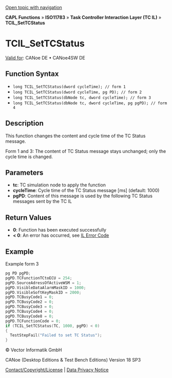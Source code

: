 [Open topic with navigation](../../../../../../CANoeDEFamily.htm#Topics/CAPLFunctions/ISO11783/ISOInteractionLayerTC/Functions/CAPLfunctionIso11783TCILSetTCStatus.md)

**CAPL Functions** » **ISO11783** » **Task Controller Interaction Layer (TC IL)** » **TCIL_SetTCStatus**

# TCIL_SetTCStatus

[Valid for](../../../../Shared/FeatureAvailability.md): CANoe DE • CANoe4SW DE

## Function Syntax

- `long TCIL_SetTCStatus(dword cycleTime); // form 1`
- `long TCIL_SetTCStatus(dword cycleTime, pg PD); // form 2`
- `long TCIL_SetTCStatus(dbNode tc, dword cycleTime); // form 3`
- `long TCIL_SetTCStatus(dbNode tc, dword cycleTime, pg pgPD); // form 4`

## Description

This function changes the content and cycle time of the TC Status message.

Form 1 and 3: The content of TC Status message stays unchanged; only the cycle time is changed.

## Parameters

- **tc**: TC simulation node to apply the function
- **cycleTime**: Cycle time of the TC Status message [ms] (default: 1000)
- **pgPD**: Content of this message is used by the following TC Status messages sent by the TC IL

## Return Values

- **0**: Function has been executed successfully
- **< 0**: An error has occurred, see [IL Error Code](../../../CAPLfunctionsISOj1939ErrorCodes.md)

## Example

Example form 3

```c
pg PD pgPD;
pgPD.TCFunctionTCtoECU = 254;
pgPD.SourceAdressOfActiveWSM = 1;
pgPD.VisibleDataAlarmMaskID = 1000;
pgPD.VisibleSoftKeyMaskID = 2000;
pgPD.TCBusyCode1 = 0;
pgPD.TCBusyCode2 = 0;
pgPD.TCBusyCode3 = 0;
pgPD.TCBusyCode4 = 0;
pgPD.TCBusyCode8 = 0;
pgPD.TCFunctionCode = 0;
if (TCIL_SetTCStatus(TC, 1000, pgPD) < 0)
{
  TestStepFail("Failed to set TC Status");
}
```

© Vector Informatik GmbH

CANoe (Desktop Editions & Test Bench Editions) Version 18 SP3

[Contact/Copyright/License](../../../../Shared/ContactCopyrightLicense.md) | [Data Privacy Notice](https://www.vector.com/int/en/company/get-info/privacy-policy/)
